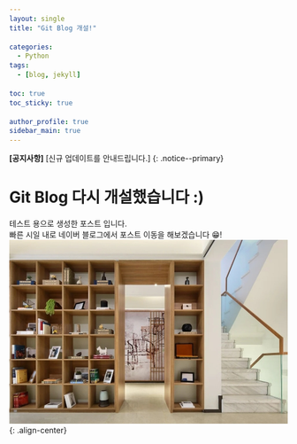 ```yaml
---
layout: single
title: "Git Blog 개설!"

categories: 
  - Python
tags: 
  - [blog, jekyll]

toc: true
toc_sticky: true

author_profile: true
sidebar_main: true
---
```


**[공지사항]** [신규 업데이트를 안내드립니다.] 
{: .notice--primary}

# Git Blog 다시 개설했습니다 :)
테스트 용으로 생성한 포스트 입니다.<br>
빠른 시일 내로 네이버 블로그에서 포스트 이동을 해보겠습니다 😁!
![이미지](/images/2023-04-15-1/zoom_background.jpg) 
{: .align-center}
